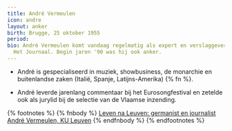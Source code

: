 ```yaml
---
title: André Vermeulen
icon: andre
layout: anker
birth: Brugge, 25 oktober 1955
period: 
bio: André Vermeulen komt vandaag regelmatig als expert en verslaggever aan bod in
  Het Journaal. Begin jaren '90 was hij ook anker.
---
```


* André is gespecialiseerd in muziek, showbusiness, de monarchie en buitenlandse zaken (Italië, Spanje, Latijns-Amerika) {% fn %}.

* André leverde jarenlang commentaar bij het Eurosongfestival en zetelde ook als jurylid bij de selectie van de Vlaamse inzending.

{% footnotes %}
{% fnbody %}
<a href="http://nieuws.kuleuven.be/node/10750">Leven na Leuven: germanist en journalist André Vermeulen, KU Leuven</a>
{% endfnbody %}
{% endfootnotes %}
